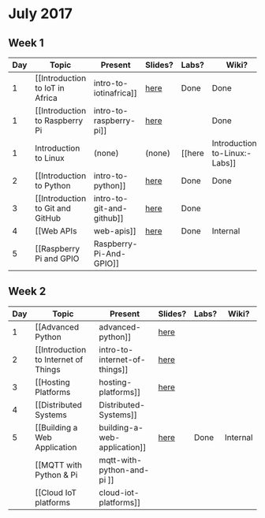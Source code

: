 # July 2017

## Week 1
| Day | Topic | Present | Slides? | Labs? | Wiki? |
|-----|-------|---------|---------|-------|-------|
|  1  | [[Introduction to IoT in Africa|intro-to-iotinafrica]] | [here](https://gitpitch.com/iotinafrica/material?p=intro-to-iotinafrica) | Done | Done | Done |
|  1  | [[Introduction to Raspberry Pi|intro-to-raspberry-pi]] | [here](https://gitpitch.com/iotinafrica/material?p=intro-to-raspberry-pi) | | Done | Done |
|  1  | Introduction to Linux | (none) | (none) | [[here| Introduction-to-Linux:-Labs]]
|  2  | [[Introduction to Python|intro-to-python]] | [here](https://gitpitch.com/iotinafrica/material?p=intro-to-python) | Done | Done | Done |
|  3  | [[Introduction to Git and GitHub |intro-to-git-and-github]] | [here](https://gitpitch.com/iotinafrica/material?p=intro-to-git-and-github) | Done | | Done |
|  4  | [[Web APIs |web-apis]] | [here](https://gitpitch.com/iotinafrica/material?p=web-apis) | Done | Internal | Done |
|  5  | [[Raspberry Pi and GPIO|Raspberry-Pi-And-GPIO]] |

## Week 2
| Day | Topic | Present | Slides? | Labs? | Wiki? |
|-----|-------|---------|---------|-------|-------|
|  1  | [[Advanced Python |advanced-python]] | [here](https://gitpitch.com/iotinafrica/material?p=advanced-python) | | | Done |
|  2  | [[Introduction to Internet of Things |intro-to-internet-of-things]] | [here](https://gitpitch.com/iotinafrica/material?p=intro-to-internet-of-things) |
|  3  | [[Hosting Platforms |hosting-platforms]] | [here](https://gitpitch.com/iotinafrica/material?p=hosting-platforms) | | | Done |
|  4  | [[Distributed Systems|Distributed-Systems]] |
|  5  | [[Building a Web Application |building-a-web-application]] | [here](https://gitpitch.com/iotinafrica/material?p=building-a-web-application) | Done | Internal | Done |
|| [[MQTT with Python & Pi| mqtt-with-python-and-pi ]] | | | |
|| [[Cloud IoT platforms |cloud-iot-platforms]] ||||